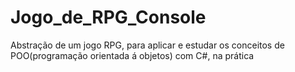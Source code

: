 # Jogo_de_RPG_Console
Abstração de um jogo RPG, para aplicar e estudar os conceitos de POO(programação orientada á objetos) com C#, na prática
